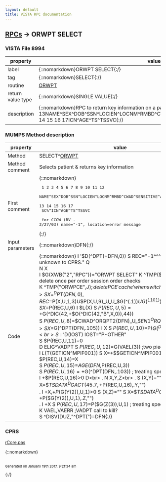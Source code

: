 ```yaml
---
layout: default
title: VISTA RPC documentation
---
```




## [RPCs](TableOfContent.md) &#8594; ORWPT SELECT 



### VISTA File 8994 


 property | value 
--- | --- 
 label | {::nomarkdown}ORWPT SELECT{:/}
 tag | {::nomarkdown}SELECT{:/}
 routine | [ORWPT](http://code.osehra.org/dox/Routine_ORWPT_source.html)
 return value type | {::nomarkdown}SINGLE VALUE{:/}
 description | {::nomarkdown}RPC to return key information on a patient as follows: 1    2   3   4    5      6    7    8       9       10      11   12 13NAME^SEX^DOB^SSN^LOCIEN^LOCNM^RMBD^CWAD^SENSITIVE^ADMITTED^CONV^SC^SC%^ 14  15  16  17ICN^AGE^TS^TSSVC{:/}


### MUMPS Method description

 property | value 
 --- | --- 
 Method | SELECT^[ORWPT](http://code.osehra.org/dox/Routine_ORWPT_source.html)
 Method comment | Selects patient & returns key information
 First comment | {::nomarkdown}<pre>  1    2   3   4    5      6    7    8       9       10      11  12<br/> NAME^SEX^DOB^SSN^LOCIEN^LOCNM^RMBD^CWAD^SENSITIVE^ADMITTED^CONV^SC^<br/> 13  14  15  16  17<br/> SC%^ICN^AGE^TS^TSSVC<br/><br/> for CCOW (RV - 2/27/03)  name="-1", location=error message</pre>{:/}
 Input parameters | {::nomarkdown}DFN{:/}
 Code | {::nomarkdown}  I '$D(^DPT(+DFN,0)) S REC="-1^^^^^Patient is unknown to CPRS." Q<br> N X<br> I $G(XWB("2","RPC"))="ORWPT SELECT" K ^TMP($J,"OC-OPOS") ; delete once per order session order checks<br> K ^TMP("ORWPCE",$J) ; delete PCE 'cache' when switching patients<br> S X=^DPT(DFN,0),REC=$P(X,U,1,3)_U_$P(X,U,9)_U_U_$G(^(.1))_U_$G(^(.101))<br> S X=$P(REC,U,6) I $L(X) S $P(REC,U,5)=+$G(^DIC(42,+$O(^DIC(42,"B",X,0)),44))<br> S $P(REC,U,8)=$$CWAD^ORQPT2(DFN)_U_$$EN1^ORQPT2(DFN)<br> S X=$G(^DPT(DFN,.105)) I X S $P(REC,U,10)=$P($G(^DGPM(X,0)),U)<br> S:'$D(IOST) IOST="P-OTHER"<br> S $P(REC,U,11)=0<br> D ELIG^VADPT S $P(REC,U,12)=$G(VAEL(3)) ;two pieces: SC^SC%<br> I $L($T(GETICN^MPIF001)) S X=+$$GETICN^MPIF001(DFN) S:X>0 $P(REC,U,14)=X<br> S $P(REC,U,15)=$$AGE(DFN,$P(REC,U,3))<br> S $P(REC,U,16)=+$G(^DPT(DFN,.103)) ; treating specialty<br> I +$P(REC,U,16)>0 D<br> . N X,Y,Z<br> . S (X,Y)=""<br> . S X=$$TSDATA^DGACT(45.7,+$P(REC,U,16),.Y,"")<br> . I +X,+$P($G(Y(2)),U,1)>0 S (X,Z)="" S X=$$TSDATA^DGACT(42.4,+$P($G(Y(2)),U,1),.Z,"")<br> . I +X S $P(REC,U,17)=$P($G(Z(3)),U,1) ; treating  specialty service<br> K VAEL,VAERR ;VADPT call to kill?<br> S ^DISV(DUZ,"^DPT(")=DFN{:/}


### CPRS

[rCore.pas](https://github.com/OSEHRA/VistA/blob/master/Packages/Order%20Entry%20Results%20Reporting/CPRS/CPRS-Chart/rCore.pas")

{::nomarkdown} <br/><br/><p style="font-size: 11px">Generated on January 19th 2017, 9:21:34 am</p>{:/}